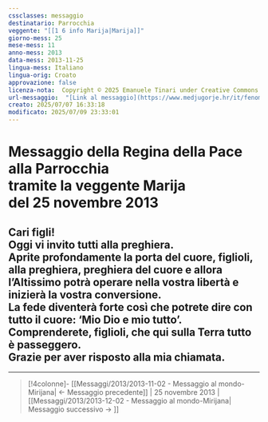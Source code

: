 ```yaml
---
cssclasses: messaggio
destinatario: Parrocchia
veggente: "[[1 6 info Marija|Marija]]"
giorno-mess: 25
mese-mess: 11
anno-mess: 2013
data-mess: 2013-11-25
lingua-mess: Italiano
lingua-orig: Croato
approvazione: false
licenza-nota:  Copyright © 2025 Emanuele Tinari under Creative Commons BY-NC-SA 4.0 https://creativecommons.org/licenses/by-nc-sa/4.0/
url-messaggio:  "[Link al messaggio](https://www.medjugorje.hr/it/fenomeno-di-medjugorje/messaggi-della-madonna/?datum=2013-11-25)"
creato: 2025/07/07 16:33:18
modificato: 2025/07/09 23:33:01
---
```


# Messaggio della Regina della Pace<br>alla Parrocchia<br>tramite la veggente Marija<br>del 25 novembre 2013

## Cari figli!<br>Oggi vi invito tutti alla preghiera.<br>Aprite profondamente la porta del cuore, figlioli, alla preghiera, preghiera del cuore e allora l’Altissimo potrà operare nella vostra libertà e inizierà la vostra conversione.<br>La fede diventerà forte così che potrete dire con tutto il cuore: ‘Mio Dio e mio tutto’.<br>Comprenderete, figlioli, che qui sulla Terra tutto è passeggero.<br>Grazie per aver risposto alla mia chiamata.

***

> [!4colonne]- [[Messaggi/2013/2013-11-02 - Messaggio al mondo-Mirijana| ← Messaggio precedente]] | 25 novembre 2013 | [[Messaggi/2013/2013-12-02 - Messaggio al mondo-Mirijana| Messaggio successivo → ]]